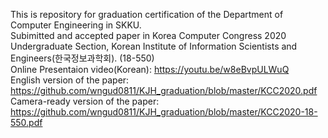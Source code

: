 This is repository for graduation certification of the Department of Computer Engineering in SKKU.
<br>Subimitted and accepted paper in Korea Computer Congress 2020 Undergraduate Section, Korean Institute of Information Scientists and Engineers(한국정보과학회). (18-550)
<br>Online Presentaion video(Korean): https://youtu.be/w8eBvpULWuQ
<br>English version of the paper: https://github.com/wngud0811/KJH_graduation/blob/master/KCC2020.pdf
<br>Camera-ready version of the paper: https://github.com/wngud0811/KJH_graduation/blob/master/KCC2020-18-550.pdf

